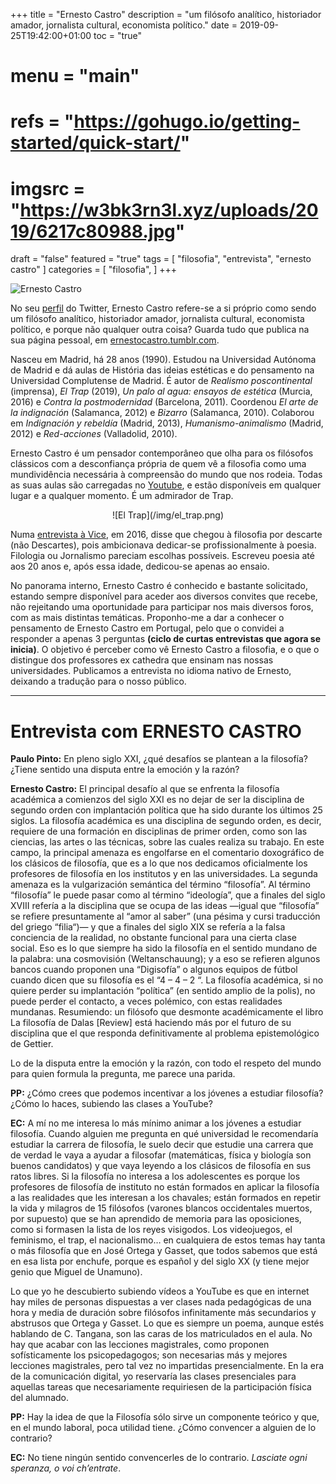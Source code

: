 +++
title = "Ernesto Castro"
description = "um filósofo analítico, historiador amador, jornalista cultural, economista político." 
date = 2019-09-25T19:42:00+01:00
toc = "true"
# menu = "main" 
# refs = "https://gohugo.io/getting-started/quick-start/"
# imgsrc = "https://w3bk3rn3l.xyz/uploads/2019/6217c80988.jpg"
draft = "false"
featured = "true"
tags = [ "filosofia", "entrevista", "ernesto castro" ]
categories = [ "filosofia", ]
+++

![Ernesto Castro](/img/ernesto_castro.png)

No seu [perfil](https://twitter.com/ernest_castro) do Twitter, Ernesto Castro refere-se a si próprio como sendo um filósofo analítico, historiador amador, jornalista cultural, economista político, e porque não qualquer outra coisa? Guarda tudo que publica na sua página pessoal, em [ernestocastro.tumblr.com](http://ernestocastro.tumblr.com/).

Nasceu em Madrid, há 28 anos (1990). Estudou na Universidad Autónoma de Madrid e dá aulas de História das ideias estéticas e do pensamento na Universidad Complutense de Madrid. É autor de *Realismo poscontinental* (imprensa), *El Trap* (2019), *Un palo al agua: ensayos de estética* (Murcia, 2016) e *Contra la postmodernidad* (Barcelona, 2011). Coordenou *El arte de la indignación* (Salamanca, 2012) e *Bizarro* (Salamanca, 2010). Colaborou em *Indignación y rebeldía* (Madrid, 2013), *Humanismo-animalismo* (Madrid, 2012) e *Red-acciones* (Valladolid, 2010).

Ernesto Castro é um pensador contemporâneo que olha para os filósofos clássicos com a desconfiança própria de quem vê a filosofia como uma mundividência necessária à compreensão do mundo que nos rodeia. Todas as suas aulas são carregadas no [Youtube](https://www.youtube.com/user/holamellamololillo), e estão disponíveis em qualquer lugar e a qualquer momento. É um admirador de Trap.

<center>![El Trap](/img/el_trap.png)</center>

Numa [entrevista à Vice](https://www.vice.com/es/article/bn47gd/ernesto-castro-filosofia-trap-tumblr), em 2016, disse que chegou à filosofia por descarte (não Descartes), pois ambicionava dedicar-se profissionalmente à poesia. Filologia ou Jornalismo pareciam escolhas possíveis. Escreveu poesia até aos 20 anos e, após essa idade, dedicou-se apenas ao ensaio.

No panorama interno, Ernesto Castro é conhecido e bastante solicitado, estando sempre disponível para aceder aos diversos convites que recebe, não rejeitando uma oportunidade para participar nos mais diversos foros, com as mais distintas temáticas. Proponho-me a dar a conhecer o pensamento de Ernesto Castro em Portugal, pelo que o convidei a responder a apenas 3 perguntas **(ciclo de curtas entrevistas que agora se inicia)**. O objetivo é perceber como vê Ernesto Castro a filosofia, e o que o distingue dos professores ex cathedra que ensinam nas nossas universidades. Publicamos a entrevista no idioma nativo de Ernesto, deixando a tradução para o nosso público.
_______________

# Entrevista com ERNESTO CASTRO

**Paulo Pinto:** En pleno siglo XXI, ¿qué desafíos se plantean a la filosofía? ¿Tiene sentido una disputa entre la emoción y la razón?

**Ernesto Castro:** El principal desafío al que se enfrenta la filosofía académica a comienzos del siglo XXI es no dejar de ser la disciplina de segundo orden con implantación política que ha sido durante los últimos 25 siglos. La filosofía académica es una disciplina de segundo orden, es decir, requiere de una formación en disciplinas de primer orden, como son las ciencias, las artes o las técnicas, sobre las cuales realiza su trabajo. En este campo, la principal amenaza es engolfarse en el comentario doxográfico de los clásicos de filosofía, que es a lo que nos dedicamos oficialmente los profesores de filosofía en los institutos y en las universidades. La segunda amenaza es la vulgarización semántica del término “filosofía”. Al término “filosofía” le puede pasar como al término “ideología”, que a finales del siglo XVIII refería a la disciplina que se ocupa de las ideas —igual que “filosofía” se refiere presuntamente al “amor al saber” (una pésima y cursi traducción del griego “filia“)— y que a finales del siglo XIX se refería a la falsa conciencia de la realidad, no obstante funcional para una cierta clase social. Eso es lo que siempre ha sido la filosofía en el sentido mundano de la palabra: una cosmovisión (Weltanschauung); y a eso se refieren algunos bancos cuando proponen una “Digisofía” o algunos equipos de fútbol cuando dicen que su filosofía es el “4 – 4 – 2 “. La filosofía académica, si no quiere perder su implantación “política” (en sentido amplio de la polis), no puede perder el contacto, a veces polémico, con estas realidades mundanas. Resumiendo: un filósofo que desmonte académicamente el libro La filosofía de Dalas [Review] está haciendo más por el futuro de su disciplina que el que responda definitivamente al problema epistemológico de Gettier.

Lo de la disputa entre la emoción y la razón, con todo el respeto del mundo para quien formula la pregunta, me parece una parida.

 

**PP:** ¿Cómo crees que podemos incentivar a los jóvenes a estudiar filosofía? ¿Cómo lo haces, subiendo las clases a YouTube?

**EC:** A mí no me interesa lo más mínimo animar a los jóvenes a estudiar filosofía. Cuando alguien me pregunta en qué universidad le recomendaría estudiar la carrera de filosofía, le suelo decir que estudie una carrera que de verdad le vaya a ayudar a filosofar (matemáticas, física y biología son buenos candidatos) y que vaya leyendo a los clásicos de filosofía en sus ratos libres. Si la filosofía no interesa a los adolescentes es porque los profesores de filosofía de instituto no están formados en aplicar la filosofía a las realidades que les interesan a los chavales; están formados en repetir la vida y milagros de 15 filósofos (varones blancos occidentales muertos, por supuesto) que se han aprendido de memoria para las oposiciones, como si formasen la lista de los reyes visigodos. Los videojuegos, el feminismo, el trap, el nacionalismo… en cualquiera de estos temas hay tanta o más filosofía que en José Ortega y Gasset, que todos sabemos que está en esa lista por enchufe, porque es español y del siglo XX (y tiene mejor genio que Miguel de Unamuno).

Lo que yo he descubierto subiendo vídeos a YouTube es que en internet hay miles de personas dispuestas a ver clases nada pedagógicas de una hora y media de duración sobre filósofos infinitamente más secundarios y abstrusos que Ortega y Gasset. Lo que es siempre un poema, aunque estés hablando de C. Tangana, son las caras de los matriculados en el aula. No hay que acabar con las lecciones magistrales, como proponen sofísticamente los psicopedagogos; son necesarias más y mejores lecciones magistrales, pero tal vez no impartidas presencialmente. En la era de la comunicación digital, yo reservaría las clases presenciales para aquellas tareas que necesariamente requiriesen de la participación física del alumnado.

 

**PP:** Hay la idea de que la Filosofía sólo sirve un componente teórico y que, en el mundo laboral, poca utilidad tiene. ¿Cómo convencer a alguien de lo contrario?

**EC:** No tiene ningún sentido convencerles de lo contrario. *Lasciate ogni speranza, o voi ch’entrate*.

